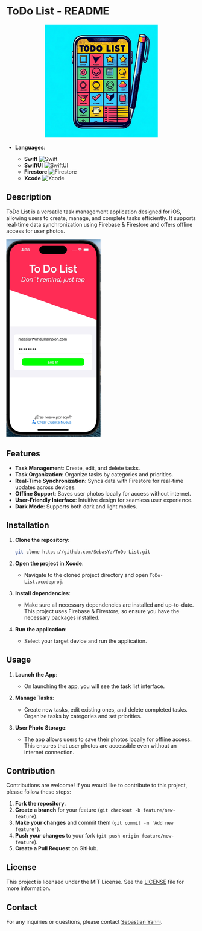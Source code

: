 # ToDo List - README

<div align="center">
<img src="https://github.com/SebasYa/ToDo-List/blob/main/ToDo-List/Assets.xcassets/AppIcon.appiconset/75A014A9-A110-42AD-8195-A4910528D8B9.png" alt="App Icon" width="300">
</div>


- **Languages**:
  
  - **Swift** ![Swift](https://img.shields.io/badge/Swift-FA7343?style=for-the-badge&logo=swift&logoColor=white&style=flat)
  - **SwiftUI** ![SwiftUI](https://img.shields.io/badge/SwiftUI-000000?style=for-the-badge&logo=swift&logoColor=white&style=flat)
  - **Firestore** ![Firestore](https://img.shields.io/badge/Firestore-FFCA28?style=for-the-badge&logo=firebase&logoColor=white&style=flat)
  - **Xcode** ![Xcode](https://img.shields.io/badge/Xcode-147EFB?style=for-the-badge&logo=xcode&logoColor=white&style=flat)

## Description

ToDo List is a versatile task management application designed for iOS, allowing users to create, manage, and complete tasks efficiently. It supports real-time data synchronization using Firebase & Firestore and offers offline access for user photos.

<img src="https://github.com/SebasYa/ToDo-List/blob/main/todoGif.gif" alt="App Demo" width="250"/>

## Features

- **Task Management**: Create, edit, and delete tasks.
- **Task Organization**: Organize tasks by categories and priorities.
- **Real-Time Synchronization**: Syncs data with Firestore for real-time updates across devices.
- **Offline Support**: Saves user photos locally for access without internet.
- **User-Friendly Interface**: Intuitive design for seamless user experience.
- **Dark Mode**: Supports both dark and light modes.

## Installation

1. **Clone the repository**:

    ```bash
    git clone https://github.com/SebasYa/ToDo-List.git
    ```

2. **Open the project in Xcode**:
    - Navigate to the cloned project directory and open `ToDo-List.xcodeproj`.

3. **Install dependencies**:
    - Make sure all necessary dependencies are installed and up-to-date. This project uses Firebase & Firestore, so ensure you have the necessary packages installed.

4. **Run the application**:
    - Select your target device and run the application.

## Usage

1. **Launch the App**:
    - On launching the app, you will see the task list interface.

2. **Manage Tasks**:
    - Create new tasks, edit existing ones, and delete completed tasks. Organize tasks by categories and set priorities.

3. **User Photo Storage**:
    - The app allows users to save their photos locally for offline access. This ensures that user photos are accessible even without an internet connection.

## Contribution

Contributions are welcome! If you would like to contribute to this project, please follow these steps:

1. **Fork the repository**.
2. **Create a branch** for your feature (`git checkout -b feature/new-feature`).
3. **Make your changes** and commit them (`git commit -m 'Add new feature'`).
4. **Push your changes** to your fork (`git push origin feature/new-feature`).
5. **Create a Pull Request** on GitHub.

## License

This project is licensed under the MIT License. See the [LICENSE](LICENSE) file for more information.

## Contact

For any inquiries or questions, please contact [Sebastian Yanni](https://www.linkedin.com/in/sebastian-yanni/).
